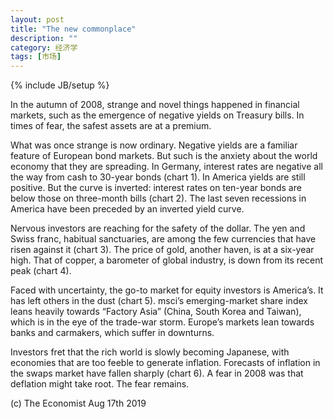 ```yaml
---
layout: post
title: "The new commonplace"
description: ""
category: 经济学
tags: [市场]
---
```

{% include JB/setup %}



<p>In the autumn of 2008, strange and novel things happened in financial markets, such as the emergence of negative yields on Treasury bills. In times of fear, the safest assets are at a premium.</p>

<p>What was once strange is now ordinary. Negative yields are a familiar feature of European bond markets. But such is the anxiety about the world economy that they are spreading. In Germany, interest rates are negative all the way from cash to 30-year bonds (chart 1). In America yields are still positive. But the curve is inverted: interest rates on ten-year bonds are below those on three-month bills (chart 2). The last seven recessions in America have been preceded by an inverted yield curve.</p>

<p>Nervous investors are reaching for the safety of the dollar. The yen and Swiss franc, habitual sanctuaries, are among the few currencies that have risen against it (chart 3). The price of gold, another haven, is at a six-year high. That of copper, a barometer of global industry, is down from its recent peak (chart 4).</p>

<p>Faced with uncertainty, the go-to market for equity investors is America’s. It has left others in the dust (chart 5). msci’s emerging-market share index leans heavily towards “Factory Asia” (China, South Korea and Taiwan), which is in the eye of the trade-war storm. Europe’s markets lean towards banks and carmakers, which suffer in downturns.</p>

<p>Investors fret that the rich world is slowly becoming Japanese, with economies that are too feeble to generate inflation. Forecasts of inflation in the swaps market have fallen sharply (chart 6). A fear in 2008 was that deflation might take root. The fear remains.</p>


<p> </p>



<p> </p>
<p>(c) The Economist Aug 17th 2019 </p>





